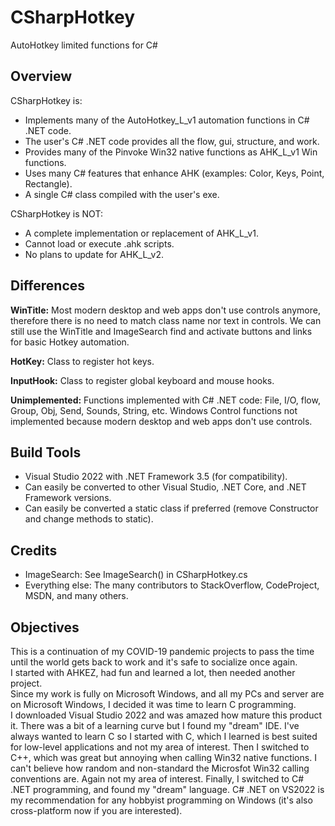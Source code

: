 # CSharpHotkey
AutoHotkey limited functions for C#

## Overview

CSharpHotkey is:
- Implements many of the AutoHotkey_L_v1 automation functions in C# .NET code.
- The user's C# .NET code provides all the flow, gui, structure, and work.
- Provides many of the Pinvoke Win32 native functions as AHK_L_v1 Win functions.
- Uses many C# features that enhance AHK (examples: Color, Keys, Point, Rectangle).
- A single C# class compiled with the user's exe.

CSharpHotkey is NOT:
- A complete implementation or replacement of AHK_L_v1.
- Cannot load or execute .ahk scripts.
- No plans to update for AHK_L_v2.

## Differences
**WinTitle:** Most modern desktop and web apps don't use controls anymore, therefore there is no need to match class name nor text in controls. We can still use the WinTitle and ImageSearch find and activate buttons and links for basic Hotkey automation.

**HotKey:** Class to register hot keys.

**InputHook:** Class to register global keyboard and mouse hooks.

**Unimplemented:** Functions implemented with C# .NET code: File, I/O, flow, Group, Obj, Send, Sounds, String, etc. Windows Control functions not implemented because modern desktop and web apps don't use controls.

## Build Tools
- Visual Studio 2022 with .NET Framework 3.5 (for compatibility).
- Can easily be converted to other Visual Studio, .NET Core, and .NET Framework versions.
- Can easily be converted a static class if preferred (remove Constructor and change methods to static).

## Credits
- ImageSearch: See ImageSearch() in CSharpHotkey.cs
- Everything else: The many contributors to StackOverflow, CodeProject, MSDN, and many others.

## Objectives
This is a continuation of my COVID-19 pandemic projects to pass the time until the world gets back to work and it's safe to socialize once again.  
I started with AHKEZ, had fun and learned a lot, then needed another project.  
Since my work is fully on Microsoft Windows, and all my PCs and server are on Microsoft Windows, I decided it was time to learn C programming.  
I downloaded Visual Studio 2022 and was amazed how mature this product it. There was a bit of a learning curve but I found my "dream" IDE.
I've always wanted to learn C so I started with C, which I learned is best suited for low-level applications and not my area of interest.
Then I switched to C++, which was great but annoying when calling Win32 native functions.  I can't believe how random and non-standard the Microsfot Win32 calling conventions are.  Again not my area of interest.
Finally, I switched to C# .NET programming, and found my "dream" language. C# .NET on VS2022 is my recommendation for any hobbyist programming on Windows (it's also cross-platform now if you are interested).

